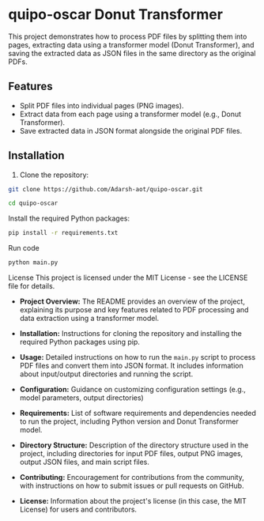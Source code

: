 # quipo-oscar Donut Transformer

This project demonstrates how to process PDF files by splitting them into pages, extracting data using a transformer model (Donut Transformer), and saving the extracted data as JSON files in the same directory as the original PDFs.

## Features

- Split PDF files into individual pages (PNG images).
- Extract data from each page using a transformer model (e.g., Donut Transformer).
- Save extracted data in JSON format alongside the original PDF files.

## Installation

1. Clone the repository:

```bash
git clone https://github.com/Adarsh-aot/quipo-oscar.git
```
```bash
cd quipo-oscar
```


Install the required Python packages:
```bash 
pip install -r requirements.txt
```

Run code 

```bash
python main.py
```



License
This project is licensed under the MIT License - see the LICENSE file for details.



- **Project Overview:** The README provides an overview of the project, explaining its purpose and key features related to PDF processing and data extraction using a transformer model.
  
- **Installation:** Instructions for cloning the repository and installing the required Python packages using pip.

- **Usage:** Detailed instructions on how to run the `main.py` script to process PDF files and convert them into JSON format. It includes information about input/output directories and running the script.

- **Configuration:** Guidance on customizing configuration settings (e.g., model parameters, output directories)

- **Requirements:** List of software requirements and dependencies needed to run the project, including Python version and Donut Transformer model.

- **Directory Structure:** Description of the directory structure used in the project, including directories for input PDF files, output PNG images, output JSON files, and main script files.

- **Contributing:** Encouragement for contributions from the community, with instructions on how to submit issues or pull requests on GitHub.

- **License:** Information about the project's license (in this case, the MIT License) for users and contributors.

